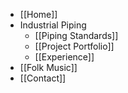 * [[Home]]
* Industrial Piping
    * [[Piping Standards]]
    * [[Project Portfolio]]
    * [[Experience]]
* [[Folk Music]]
* [[Contact]]
